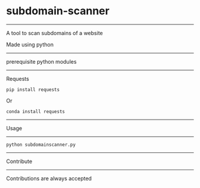 # subdomain-scanner
____________________
A tool to scan subdomains of a website 

Made using python 
____________________________
prerequisite python modules
____________________________

Requests

<Code>pip install requests</code>

Or

<Code>conda install requests</code>
_____
Usage
_____
<Code>python subdomainscanner.py </code>
___________
Contribute
___________
Contributions are always accepted
